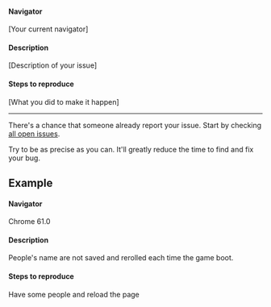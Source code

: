 #### Navigator
[Your current navigator]

#### Description
[Description of your issue]

#### Steps to reproduce
[What you did to make it happen]


***


There's a chance that someone already report your issue. Start by checking [all open issues](https://github.com/GMartigny/settlement/issues).

Try to be as precise as you can. It'll greatly reduce the time to find and fix your bug.

## Example

#### Navigator
Chrome 61.0

#### Description
People's name are not saved and rerolled each time the game boot.

#### Steps to reproduce
Have some people and reload the page
